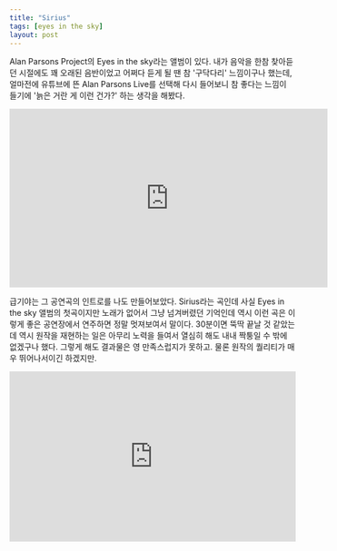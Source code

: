 ```yaml
---
title: "Sirius"
tags: [eyes in the sky]
layout: post
---
```


Alan Parsons Project의 Eyes in the sky라는 앨범이 있다. 내가 음악을 한참 찾아듣던 시절에도 꽤 오래된 음반이었고 어쩌다 듣게 될 땐 참 '구닥다리' 느낌이구나 했는데, 얼마전에 유튜브에 뜬 Alan Parsons Live를 선택해 다시 들어보니 참 좋다는 느낌이 들기에 '늙은 거란 게 이런 건가?' 하는 생각을 해봤다.

<iframe width="560" height="315" src="https://www.youtube.com/embed/jdyto5rf0HU" frameborder="0" allow="accelerometer; autoplay; encrypted-media; gyroscope; picture-in-picture" allowfullscreen></iframe>

급기야는 그 공연곡의 인트로를 나도 만들어보았다. Sirius라는 곡인데 사실 Eyes in the sky 앨범의 첫곡이지만 노래가 없어서 그냥 넘겨버렸던 기억인데 역시 이런 곡은 이렇게 좋은 공연장에서 연주하면 정말 멋져보여서 말이다. 30분이면 뚝딱 끝날 것 같았는데 역시 원작을 재현하는 일은 아무리 노력을 들여서 열심히 해도 내내 짝퉁일 수 밖에 없겠구나 했다. 그렇게 해도 결과물은 영 만족스럽지가 못하고. 물론 원작의 퀄리티가 매우 뛰어나서이긴 하겠지만.

<iframe width="100%" height="300" scrolling="no" frameborder="no" allow="autoplay" src="https://w.soundcloud.com/player/?url=https%3A//api.soundcloud.com/tracks/745597408&color=%23ff5500&auto_play=false&hide_related=false&show_comments=true&show_user=true&show_reposts=false&show_teaser=true&visual=true"></iframe>